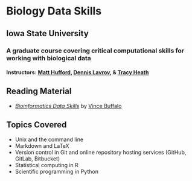 # Biology Data Skills

## Iowa State University

### A graduate course covering critical computational skills for working with biological data

#### Instructors: [Matt Hufford](http://www.public.iastate.edu/~mhufford/HuffordLab/home.html), [Dennis Lavrov](https://sites.google.com/site/dennislavrov/), & [Tracy Heath](http://phyloworks.org/)

## Reading Material

* [*Bioinformatics Data Skills*](http://shop.oreilly.com/product/0636920030157.do) by [Vince Buffalo](http://www.vincebuffalo.com/)

## Topics Covered

* Unix and the command line
* Markdown and LaTeX
* Version control in Git and online repository hosting services (GitHub, GitLab, Bitbucket)
* Statistical computing in R
* Scientific programming in Python